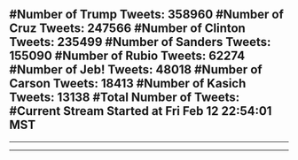 #Number of Trump Tweets: 358960
#Number of Cruz Tweets: 247566
#Number of Clinton Tweets: 235499
#Number of Sanders Tweets: 155090
#Number of Rubio Tweets: 62274
#Number of Jeb! Tweets: 48018
#Number of Carson Tweets: 18413
#Number of Kasich Tweets: 13138
#Total Number of Tweets:  
#Current Stream Started at Fri Feb 12 22:54:01 MST
---
---
---
